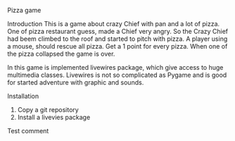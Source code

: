 Pizza game

Introduction
  This is a game about crazy Chief with pan and a lot of pizza. One of pizza restaurant guess, made a Chief very angry. So the   Crazy Chief had beem climbed to the roof and started to pitch with pizza. 
  A player using a mouse, should rescue all pizza. 
  Get a 1 point for every pizza.
  When one of the pizza collapsed the game is over.

  In this game is implemented livewires package, which give access to huge multimedia classes. Livewires is not so complicated as Pygame and is good for started adventure with graphic and sounds.

Installation
1. Copy a git repository
2. Install a livevies package

Test comment
